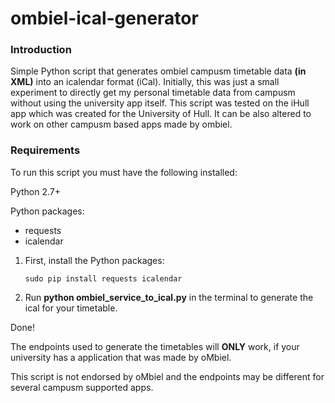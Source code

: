 # ombiel-ical-generator

### Introduction ###

Simple Python script that generates ombiel campusm timetable data __(in XML)__ into an icalendar format (iCal). Initially, this was just a small experiment to directly get my personal timetable data from campusm without using the university app itself. This script was tested on the iHull app which was created for the University of Hull. It can be also altered to work on other campusm based apps made by ombiel.

### Requirements ###
To run this script you must have the following installed:

Python 2.7+

Python packages:
* requests
* icalendar

1.  First, install the Python packages:

    `sudo pip install requests icalendar`

2. Run **python ombiel_service_to_ical.py** in the terminal to generate the ical for your timetable.

Done!

The endpoints used to generate the timetables will **ONLY** work, if your university has a application that was made by oMbiel.

This script is not endorsed by oMbiel and the endpoints may be different for several campusm supported apps.
